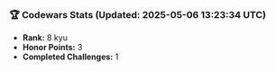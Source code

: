 ### 🏆 Codewars Stats (Updated: 2025-05-06 13:23:34 UTC)

- **Rank:** 8 kyu
- **Honor Points:** 3
- **Completed Challenges:** 1
